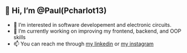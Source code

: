 👋 Hi, I’m @Paul(Pcharlot13)
---
- 👀 I’m interested in software developement and electronic circuits.  
- 🌱 I’m currently working on improving my frontend, backend, and OOP skills
- 📫 You can reach me through [my linkedin](https://www.linkedin.com/in/paul-charlot-4309b1177) or [my instagram](https://www.instagram.com/pcharlot13)

<!---
Pcharlot13/Pcharlot13 is a ✨ special ✨ repository because its `README.md` (this file) appears on your GitHub profile.
You can click the Preview link to take a look at your changes.
--->
